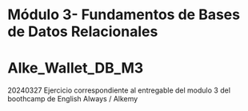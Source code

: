 # Módulo 3- Fundamentos de Bases de Datos Relacionales
# Alke_Wallet_DB_M3
20240327
Ejercicio correspondiente al entregable del modulo 3 del boothcamp de English Always / Alkemy
